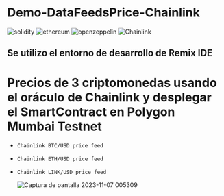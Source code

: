 # Demo-DataFeedsPrice-Chainlink
![solidity](https://img.shields.io/badge/Solidity-e6e6e6?style=for-the-badge&logo=solidity&logoColor=black)
![ethereum](https://img.shields.io/badge/Ethereum-3C3C3D?logo=ethereum&logoColor=fff&style=for-the-badge)
![openzeppelin](https://img.shields.io/badge/OpenZeppelin-4E5EE4?logo=OpenZeppelin&logoColor=fff&style=for-the-badge)
![Chainlink](https://img.shields.io/badge/Chainlink-375BD2?style=for-the-badge&logo=Chainlink&logoColor=white)

## Se utilizo el entorno de desarrollo de Remix IDE

# Precios de 3 criptomonedas usando el oráculo de Chainlink y desplegar el SmartContract en Polygon Mumbai Testnet

- `Chainlink BTC/USD price feed`
- `Chainlink ETH/USD price feed`
- `Chainlink LINK/USD price feed`

  ![Captura de pantalla 2023-11-07 005309](https://github.com/cmglezpdev/vpn-demo-simulation/assets/94909757/4576a43c-49b0-46f3-bc48-b829936756db)


